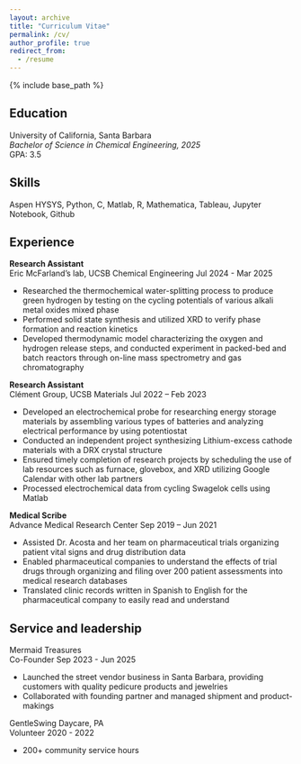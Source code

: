 ```yaml
---
layout: archive
title: "Curriculum Vitae"
permalink: /cv/
author_profile: true
redirect_from:
  - /resume
---
```


{% include base_path %}

Education
------
University of California, Santa Barbara  
*Bachelor of Science in Chemical Engineering, 2025*  
GPA: 3.5

Skills
------
Aspen HYSYS, Python, C, Matlab, R, Mathematica, Tableau, Jupyter Notebook, Github

Experience
------
**Research Assistant**  
Eric McFarland’s lab, UCSB Chemical Engineering  Jul 2024 - Mar 2025
* Researched the thermochemical water-splitting process to produce green hydrogen by testing on the cycling potentials of various alkali metal oxides mixed phase
* Performed solid state synthesis and utilized XRD to verify phase formation and reaction kinetics
* Developed thermodynamic model characterizing the oxygen and hydrogen release steps, and conducted experiment in packed-bed and batch reactors through on-line mass spectrometry and gas chromatography

**Research Assistant**  
Clément Group, UCSB Materials                    Jul 2022 – Feb 2023
* Developed an electrochemical probe for researching energy storage materials by assembling various types of batteries and analyzing electrical performance by using potentiostat
* Conducted an independent project synthesizing Lithium-excess cathode materials with a DRX crystal structure
* Ensured timely completion of research projects by scheduling the use of lab resources such as furnace, glovebox, and XRD utilizing Google Calendar with other lab partners
* Processed electrochemical data from cycling Swagelok cells using Matlab

**Medical Scribe**  
Advance Medical Research Center                  Sep 2019 – Jun 2021
* Assisted Dr. Acosta and her team on pharmaceutical trials organizing patient vital signs and drug distribution data
* Enabled pharmaceutical companies to understand the effects of trial drugs through organizing and filing over 200 patient assessments into medical research databases
* Translated clinic records written in Spanish to English for the pharmaceutical company to easily read and understand

Service and leadership
------
Mermaid Treasures  
Co-Founder                                       Sep 2023 - Jun 2025
* Launched the street vendor business in Santa Barbara, providing customers with quality pedicure products and jewelries
* Collaborated with founding partner and managed shipment and product-makings

GentleSwing Daycare, PA  
Volunteer                                                2020 - 2022
* 200+ community service hours